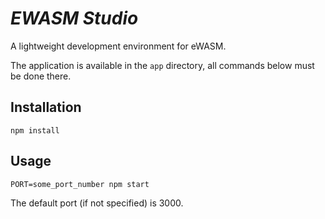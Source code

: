 # *EWASM Studio*

A lightweight development environment for eWASM.

The application is available in the `app` directory, all commands below must be done there.

## Installation
`npm install`

## Usage
`PORT=some_port_number npm start`

The default port (if not specified) is 3000.
